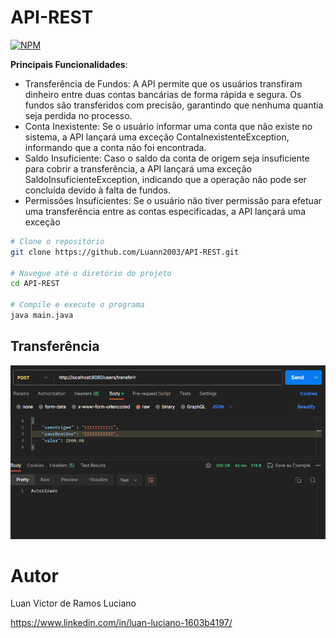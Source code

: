 # API-REST
[![NPM](https://img.shields.io/npm/l/react)](https://github.com/Luann2003/API-REST/blob/main/LICENSE) 

**Principais Funcionalidades**:
- Transferência de Fundos: A API permite que os usuários transfiram dinheiro entre duas contas bancárias de forma rápida e segura. Os fundos são transferidos com precisão, garantindo que nenhuma quantia seja perdida no processo.
- Conta Inexistente: Se o usuário informar uma conta que não existe no sistema, a API lançará uma exceção ContaInexistenteException, informando que a conta não foi encontrada.
- Saldo Insuficiente: Caso o saldo da conta de origem seja insuficiente para cobrir a transferência, a API lançará uma exceção SaldoInsuficienteException, indicando que a operação não pode ser concluída devido à falta de fundos.
- Permissões Insuficientes: Se o usuário não tiver permissão para efetuar uma transferência entre as contas especificadas, a API lançará uma exceção 
```bash
# Clone o repositório
git clone https://github.com/Luann2003/API-REST.git

# Navegue até o diretório do projeto
cd API-REST

# Compile e execute o programa
java main.java
```
## Transferência 

![](https://github.com/Luann2003/API-REST/blob/main/transferencia.png)

# Autor
Luan Victor de Ramos Luciano

https://www.linkedin.com/in/luan-luciano-1603b4197/


